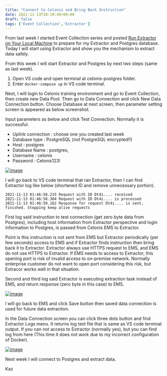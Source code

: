 ```yaml
---
title: "Connect to Celonis and Bring Back Instruction"
date: 2021-11-13T10:19:49+09:00
draft: false
tags: ['Event Collection','Extractor']
---
```


From last week I started Event Collection series and posted [Run Extractor on Your Local Machine](../2021-11-06-run-extractor-on-your-local-machine) to prepare for my Extractor and Postgres database. Today I will start using Extractor and show you the mechanism to extract data safely. 

From this week I will start Extractor and Postgres by next two steps (same as last week).
1. Open VS code and open terminal at celonis-postgres folder.
1. Enter `docker-compose up` in VS code terminal.

Next, I will login to Celonis training environment and go to Event Collection, then create new Data Pool. Then go to Data Connection and click New Data Connection button. Choose Database at next screen, then parameter setting screen is appeared as below screenshot.

Input parameters as below and click Test Connection. Normally it is successful.

- Uplink connection : choose one you created last week
- Database type : PostgreSQL (not PostgreSQL encrypted!!)
- Host : postgres
- Database Name : postgres,
- Username : celonis
- Password : Celonis123!

[![image](https://user-images.githubusercontent.com/67397583/141601188-6fd71779-f5ae-4be7-bae8-67c74cd56a3e.png)](https://user-images.githubusercontent.com/67397583/141601188-6fd71779-f5ae-4be7-bae8-67c74cd56a3e.png)

I will go back to VS code terminal that ran Extractor, then I can find Extractor log like below (shortened ID and remove unnecessary portion).

```
2021-11-13 01:46:58.215 Request with ID Dt4i.... received  
2021-11-13 01:46:58.304 Request with ID Dt4i.... is processed 
2021-11-13 01:46:59.162 Response for request Dt4i.... is sent, finished. Stopping keep alive requests 
```

First log said instruction to test connection (get zero byte data from Postgres), including host information from Extractor perspective and login information to Postgres, is passed from Celonis EMS to Extractor. 

Point is this instruction is not sent from EMS but Extractor periodically (per few seconds) access to EMS and if Extractor finds instruction then bring back it to Extractor. Extractor always use HTTPS request to EMS, and EMS do not use HTTPS to Extractor. If EMS needs to access to Extractor, this opening port is risk of invalid access to on-premise network. Normally enterprise customer do not want to open port considering this risk, but Extracor works well in that situation.

Second and third log said Extractor is executing extraction task instead of EMS, and return response (zero byte in this case) to EMS.

[![image](https://user-images.githubusercontent.com/67397583/141602382-ae8f0127-dd35-496c-8792-c1913f90301d.png)](https://user-images.githubusercontent.com/67397583/141602382-ae8f0127-dd35-496c-8792-c1913f90301d.png)

I will go back to EMS and click Save button then saved data connection is used for future data extraction. 

In the Data Connection screen you can click three dots button and find Extractor Logs menu. It returns log text file that is same as VS code terminal output. If you can not access to Extractor (normally yes), but you can find log from here (This time it does not work due to my incorrect configuration of Docker).

[![image](https://user-images.githubusercontent.com/67397583/141602837-971e0582-5421-44c1-87c9-b8c209508de4.png)](https://user-images.githubusercontent.com/67397583/141602837-971e0582-5421-44c1-87c9-b8c209508de4.png)

Next week I will connect to Postgres and extract data.

Kaz